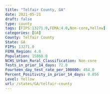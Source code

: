 ```yaml
---
title: "Telfair County, GA"
date: 2021-05-21
draft: false
type: county
tags: [FIPS:13271.0,FEMA:4.0,Non-core,Yellow]
categories: [GA]
County: Telfair County
State: GA
FIPS: 13271.0
FEMA_Region: 4.0
Population: 15860.0
NCHS_Urban_Rural_Classification: Non-core
Tests_in_prior_14_days: 72.0
Fourteen_day_test_rate_per_100000: 454.0
Percent_Positivity_in_prior_14_days: 0.056
Level: Yellow
url: /states/GA/telfair-county
---
```



